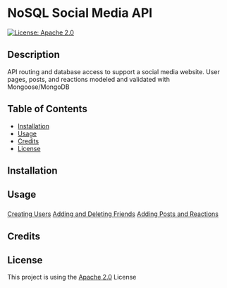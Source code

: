 
  # NoSQL Social Media API
  [![License: Apache 2.0](https://img.shields.io/badge/License-Apache%202.0-green.svg)](https://choosealicense.com/licenses/apache-2.0/)
  
  ## Description
  API routing and database access to support a social media website. User pages, posts, and reactions modeled and validated with Mongoose/MongoDB
  ## Table of Contents

  * [Installation](#installation)
  * [Usage](#usage)
  * [Credits](#credits)
  * [License](#license)

  ## Installation
  
  ## Usage
  
  ###
  [Creating Users](https://drive.google.com/file/d/1uFxcrRuuUeWF4r6PmCn7LHdC1emklCpl/view?usp=sharing)
  [Adding and Deleting Friends](https://drive.google.com/file/d/1IX_bxe38lhd96uU0CidAIAIDKv8DLt1-/view?usp=sharing)
  [Adding Posts and Reactions](https://drive.google.com/file/d/1dlCWVpMy3hnR_--vtuLh-BSFNQVZJfrQ/view)
  ## Credits 
  
  ## License
  This project is using the [Apache 2.0](https://choosealicense.com/licenses/apache-2.0/)
     License
  
  
